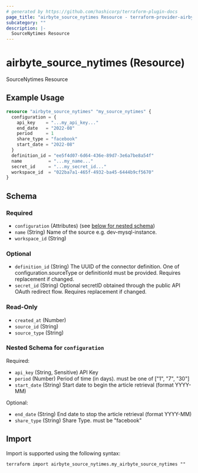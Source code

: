 ```yaml
---
# generated by https://github.com/hashicorp/terraform-plugin-docs
page_title: "airbyte_source_nytimes Resource - terraform-provider-airbyte"
subcategory: ""
description: |-
  SourceNytimes Resource
---
```


# airbyte_source_nytimes (Resource)

SourceNytimes Resource

## Example Usage

```terraform
resource "airbyte_source_nytimes" "my_source_nytimes" {
  configuration = {
    api_key    = "...my_api_key..."
    end_date   = "2022-08"
    period     = 1
    share_type = "facebook"
    start_date = "2022-08"
  }
  definition_id = "ee5f4d07-6d64-436e-89d7-3e6a7be8a54f"
  name          = "...my_name..."
  secret_id     = "...my_secret_id..."
  workspace_id  = "022ba7a1-465f-4932-ba45-6444b9cf5670"
}
```

<!-- schema generated by tfplugindocs -->
## Schema

### Required

- `configuration` (Attributes) (see [below for nested schema](#nestedatt--configuration))
- `name` (String) Name of the source e.g. dev-mysql-instance.
- `workspace_id` (String)

### Optional

- `definition_id` (String) The UUID of the connector definition. One of configuration.sourceType or definitionId must be provided. Requires replacement if changed.
- `secret_id` (String) Optional secretID obtained through the public API OAuth redirect flow. Requires replacement if changed.

### Read-Only

- `created_at` (Number)
- `source_id` (String)
- `source_type` (String)

<a id="nestedatt--configuration"></a>
### Nested Schema for `configuration`

Required:

- `api_key` (String, Sensitive) API Key
- `period` (Number) Period of time (in days). must be one of ["1", "7", "30"]
- `start_date` (String) Start date to begin the article retrieval (format YYYY-MM)

Optional:

- `end_date` (String) End date to stop the article retrieval (format YYYY-MM)
- `share_type` (String) Share Type. must be "facebook"

## Import

Import is supported using the following syntax:

```shell
terraform import airbyte_source_nytimes.my_airbyte_source_nytimes ""
```
